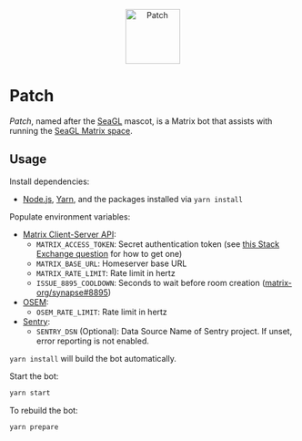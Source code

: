 <p align="center" width="100%"><img alt="Patch" src="./avatar.png" width="96" /></p>

# Patch

*Patch*, named after the [SeaGL] mascot, is a Matrix bot that assists with running the [SeaGL Matrix space].

## Usage

Install dependencies:

  - [Node.js], [Yarn], and the packages installed via `yarn install`

Populate environment variables:

  - [Matrix Client-Server API]:
    - `MATRIX_ACCESS_TOKEN`: Secret authentication token (see [this Stack Exchange question] for how to get one)
    - `MATRIX_BASE_URL`: Homeserver base URL
    - `MATRIX_RATE_LIMIT`: Rate limit in hertz
    - `ISSUE_8895_COOLDOWN`: Seconds to wait before room creation ([matrix-org/synapse#8895])
  - [OSEM]:
    - `OSEM_RATE_LIMIT`: Rate limit in hertz
  - [Sentry]:
    - `SENTRY_DSN` (Optional): Data Source Name of Sentry project. If unset, error reporting is not enabled.

`yarn install` will build the bot automatically.

Start the bot:

```bash
yarn start
```

To rebuild the bot:

```bash
yarn prepare
```

[Matrix Client-Server API]: https://spec.matrix.org/v1.4/client-server-api/
[this Stack Exchange question]: https://webapps.stackexchange.com/q/131056/19769
[matrix-org/synapse#8895]: https://github.com/matrix-org/synapse/issues/8895
[Node.js]: https://nodejs.org/
[OSEM]: https://osem.seagl.org/
[SeaGL]: https://seagl.org/
[SeaGL Matrix space]: https://seagl.org/meet
[Sentry]: https://sentry.io/
[Yarn]: https://yarnpkg.com/
